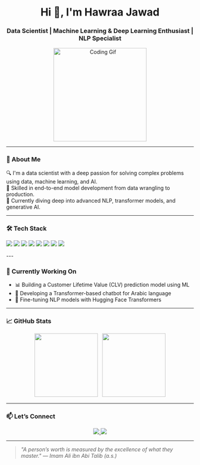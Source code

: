 <h1 align="center">Hi 👋, I'm Hawraa Jawad</h1>
<h3 align="center">Data Scientist | Machine Learning & Deep Learning Enthusiast | NLP Specialist</h3>

<p align="center">
  <img src="https://media.giphy.com/media/26tn33aiTi1jkl6H6/giphy.gif" width="250" alt="Coding Gif" />
</p>

---

### 💬 About Me

🔍 I'm a data scientist with a deep passion for solving complex problems using data, machine learning, and AI.  
🚀 Skilled in end-to-end model development from data wrangling to production.  
🧠 Currently diving deep into advanced NLP, transformer models, and generative AI.

---

### 🛠️ Tech Stack

<p align="left">
  <img src="https://img.shields.io/badge/Python-3776AB?style=for-the-badge&logo=python&logoColor=white"/>
  <img src="https://img.shields.io/badge/SQL-4479A1?style=for-the-badge&logo=postgresql&logoColor=white"/>
  <img src="https://img.shields.io/badge/Pandas-150458?style=for-the-badge&logo=pandas&logoColor=white"/>
  <img src="https://img.shields.io/badge/NumPy-013243?style=for-the-badge&logo=numpy&logoColor=white"/>
  <img src="https://img.shields.io/badge/Scikit--Learn-F7931E?style=for-the-badge&logo=scikit-learn&logoColor=white"/>
  <img src="https://img.shields.io/badge/TensorFlow-FF6F00?style=for-the-badge&logo=tensorflow&logoColor=white"/>
  <img src="https://img.shields.io/badge/PyTorch-EE4C2C?style=for-the-badge&logo=pytorch&logoColor=white"/>
  <img src="https://img.shields.io/badge/Transformers-F8DC3E?style=for-the-badge&logo=huggingface&logoColor=black"/>
</p>
---

### 🌱 Currently Working On

- 📊 Building a Customer Lifetime Value (CLV) prediction model using ML
- 🤖 Developing a Transformer-based chatbot for Arabic language
- 🧠 Fine-tuning NLP models with Hugging Face Transformers

---

### 📈 GitHub Stats

<p align="center">
  <img src="https://github-readme-stats.vercel.app/api?username=hawraajawad&show_icons=true&theme=tokyonight&hide=prs" height="170"/>
  &nbsp;
  <img src="https://github-readme-stats.vercel.app/api/top-langs/?username=hawraajawad&layout=compact&theme=tokyonight" height="170"/>
</p>

---

### 📫 Let’s Connect

<p align="center">
  <a href="mailto:hawrajawad624@gmail.com">
    <img src="https://img.shields.io/badge/Gmail-D14836?style=flat-square&logo=gmail&logoColor=white" />
  </a>
  <a href="https://www.linkedin.com/in/hawraa-jawad-7b9657294/">
    <img src="https://img.shields.io/badge/LinkedIn-0A66C2?style=flat-square&logo=linkedin&logoColor=white" />
  </a>
</p>

---

> *"A person’s worth is measured by the excellence of what they master." — Imam Ali ibn Abi Talib (a.s.)*
